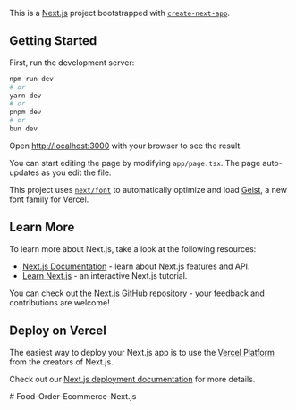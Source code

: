 This is a [Next.js](https://nextjs.org) project bootstrapped with [`create-next-app`](https://nextjs.org/docs/app/api-reference/cli/create-next-app).

## Getting Started

First, run the development server:

```bash
npm run dev
# or
yarn dev
# or
pnpm dev
# or
bun dev
```

Open [http://localhost:3000](http://localhost:3000) with your browser to see the result.

You can start editing the page by modifying `app/page.tsx`. The page auto-updates as you edit the file.

This project uses [`next/font`](https://nextjs.org/docs/app/building-your-application/optimizing/fonts) to automatically optimize and load [Geist](https://vercel.com/font), a new font family for Vercel.

## Learn More

To learn more about Next.js, take a look at the following resources:

- [Next.js Documentation](https://nextjs.org/docs) - learn about Next.js features and API.
- [Learn Next.js](https://nextjs.org/learn) - an interactive Next.js tutorial.

You can check out [the Next.js GitHub repository](https://github.com/vercel/next.js) - your feedback and contributions are welcome!

## Deploy on Vercel

The easiest way to deploy your Next.js app is to use the [Vercel Platform](https://vercel.com/new?utm_medium=default-template&filter=next.js&utm_source=create-next-app&utm_campaign=create-next-app-readme) from the creators of Next.js.

Check out our [Next.js deployment documentation](https://nextjs.org/docs/app/building-your-application/deploying) for more details.



<!-- 


==  first step run this command to create next project => npx create-next-app@latest

==  to make my project responsive i need to put each component inside container class

    i can modify container class in 'global.css' file like this 
    .container{
    @apply mx-auto px-4 md:px-8 lg:px-12;
    }



===================================================================================================================================================
===================================================================================================================================================

### layout.tsx page

=== i can determine the font of the app

for example : 
--  import { Roboto } from "next/font/google";
   
    const roboto = Roboto({
    subsets: ["latin"],
    weight: ["400", "500", "700"],
    preload: true,  
    });

    <body
        className={roboto.className}
      >
        {children}
      </body>


===================================================================================================================================================
===================================================================================================================================================


### link.tsx page

==  the code is copy paste and the idea of that custom link component is :
    next.js prefetch all pages of all links when start app but because of that component 
    it will prefetch the page of determined link only when i hover on that link    

    don't forget to make the import Link step is from link component


===================================================================================================================================================
===================================================================================================================================================


### enums.ts page

==  it is useful as when i change name of value it will affect on all app


===================================================================================================================================================
===================================================================================================================================================


### header.tsx page

==  









 -->#   F o o d - O r d e r - E c o m m e r c e - N e x t . j s  
 
